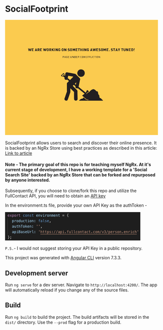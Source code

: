 # SocialFootprint

![WIP](./src/assets/under-construction.gif)

SocialFootprint allows users to search and discover their online presence. It is backed by an NgRx Store using best practices as described in this article: [Link to article](https://itnext.io/ngrx-best-practices-for-enterprise-angular-applications-6f00bcdf36d7)

#### Note - The primary goal of this repo is for teaching myself NgRx. At it's current stage of development, I have a working template for a 'Social Search Site' backed by an NgRx Store that can be forked and repurposed by anyone interested. 

Subsequently, if you choose to clone/fork this repo and utilize the FullContact API, you will need to obtain an [API key](https://docs.fullcontact.com/#authorization)

In the environment.ts file, provide your own API Key as the authToken -

![authToken](./src/assets/authTokenScrnSht.png)

`P.S.`- I would not suggest storing your API Key in a public repository.

This project was generated with [Angular CLI](https://github.com/angular/angular-cli) version 7.3.3.

## Development server

Run `ng serve` for a dev server. Navigate to `http://localhost:4200/`. The app will automatically reload if you change any of the source files.

## Build

Run `ng build` to build the project. The build artifacts will be stored in the `dist/` directory. Use the `--prod` flag for a production build.
